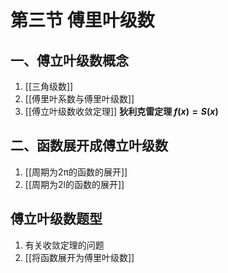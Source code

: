 # 第三节 傅里叶级数

## 一、傅立叶级数概念

1. [[三角级数]]
2. [[傅里叶系数与傅里叶级数]]
3. [[傅立叶级数收敛定理]] **狄利克雷定理 $f(x)=S(x)$**

## 二、函数展开成傅立叶级数

1. [[周期为2π的函数的展开]]
2. [[周期为2l的函数的展开]]

## 傅立叶级数题型

1. 有关收敛定理的问题
1. [[将函数展开为傅里叶级数]]
